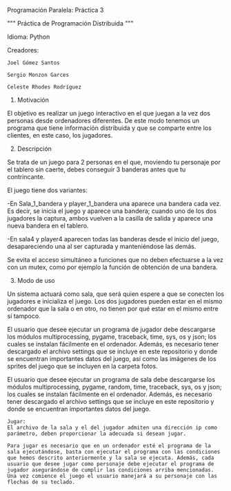 Programación Paralela: Práctica 3

"""
Práctica de Programación Distribuida
"""

Idioma: Python

Creadores:

    Joel Gómez Santos
    
    Sergio Monzon Garces
    
    Celeste Rhodes Rodríguez

1. Motivación

El objetivo es realizar un juego interactivo en el que juegan a la vez dos personas desde ordenadores diferentes. De este modo tenemos un programa que tiene información distribuida y que se comparte entre los clientes, en este caso, los jugadores.

2. Descripción

Se trata de un juego para 2 personas en el que, moviendo tu personaje por el tablero sin caerte, debes conseguir 3 banderas antes que tu contrincante.

El juego tiene dos variantes:

-En Sala_1_bandera y player_1_bandera una aparece una bandera cada vez. Es decir, se inicia el juego y aparece una bandera; cuando uno de los dos jugadores la captura, ambos vuelven a la casilla de salida y aparece una nueva bandera en el tablero.

-En sala4 y player4 aparecen todas las banderas desde el inicio del juego, desapareciendo una al ser capturada y manteniéndose las demás.

Se evita el acceso simultáneo a funciones que no deben efectuarse a la vez con un mutex, como por ejemplo la función de obtención de una bandera.

3. Modo de uso

Un sistema actuará como sala, que será quien espere a que se conecten los jugadores e inicializa el juego. Los dos jugadores pueden estar en el mismo ordenador que la sala o en otro, no tienen por qué estar en el mismo entre sí tampoco.

El usuario que desee ejecutar un programa de jugador debe descargarse los módulos multiprocessing, pygame, traceback, time, sys, os y json; los cuales se instalan fácilmente en el ordenador. Además, es necesario tener descargado el archivo settings que se incluye en este repositorio y donde se encuentran importantes datos del juego, así como las imágenes de los sprites del juego que se incluyen en la carpeta fotos.

El usuario que desee ejecutar un programa de sala debe descargarse los módulos multiprocessing, pygame, random, time, traceback, sys, os y json; los cuales se instalan fácilmente en el ordenador. Además, es necesario tener descargado el archivo settings que se incluye en este repositorio y donde se encuentran importantes datos del juego.

    Jugar:
    El archivo de la sala y el del jugador admiten una dirección ip como parámetro, deben proporcionar la adecuada si desean jugar.
    
    Para jugar es necesario que en un ordenador esté el programa de la sala ejecutándose, basta con ejecutar el programa con las condiciones que hemos descrito anteriormente y la sala se ejecuta. Además, cada usuario que desee jugar como personaje debe ejecutar el programa de jugador asegurándose de cumplir las condiciones arriba mencionadas. Una vez comience el juego el usuario manejará a su personaje con las flechas de su teclado.
